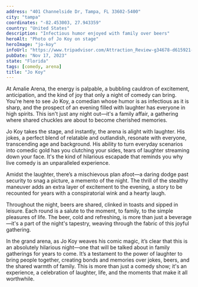 ```yaml
---
address: "401 Channelside Dr, Tampa, FL 33602-5400"
city: "tampa"
coordinates: "-82.453003, 27.943359"
country: "United States"
description: "Infectious humor enjoyed with family over beers"
heroAlt: "Photo of Jo Koy on stage"
heroImage: "jo-koy"
infoUrl: "https://www.tripadvisor.com/Attraction_Review-g34678-d615921-Reviews-Amalie_Arena-Tampa_Florida.html"
pubDate: "Nov 17, 2023"
state: "Florida"
tags: [comedy, arena]
title: "Jo Koy"
---
```


At Amalie Arena, the energy is palpable, a bubbling cauldron of excitement, anticipation, and the kind of joy that only a night of comedy can bring. You're here to see Jo Koy, a comedian whose humor is as infectious as it is sharp, and the prospect of an evening filled with laughter has everyone in high spirits. This isn't just any night out—it's a family affair, a gathering where shared chuckles are about to become cherished memories.

Jo Koy takes the stage, and instantly, the arena is alight with laughter. His jokes, a perfect blend of relatable and outlandish, resonate with everyone, transcending age and background. His ability to turn everyday scenarios into comedic gold has you clutching your sides, tears of laughter streaming down your face. It's the kind of hilarious escapade that reminds you why live comedy is an unparalleled experience.

Amidst the laughter, there’s a mischievous plan afoot—a daring dodge past security to snag a picture, a memento of the night. The thrill of the stealthy maneuver adds an extra layer of excitement to the evening, a story to be recounted for years with a conspiratorial wink and a hearty laugh.

Throughout the night, beers are shared, clinked in toasts and sipped in leisure. Each round is a salute to the moment, to family, to the simple pleasures of life. The beer, cold and refreshing, is more than just a beverage—it's a part of the night's tapestry, weaving through the fabric of this joyful gathering.

In the grand arena, as Jo Koy weaves his comic magic, it’s clear that this is an absolutely hilarious night—one that will be talked about in family gatherings for years to come. It’s a testament to the power of laughter to bring people together, creating bonds and memories over jokes, beers, and the shared warmth of family. This is more than just a comedy show; it's an experience, a celebration of laughter, life, and the moments that make it all worthwhile.
